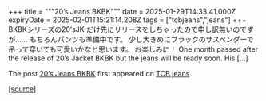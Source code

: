 +++
title = """20’s Jeans BKBK"""
date = 2025-01-29T14:33:41.000Z
expiryDate = 2025-02-01T15:21:14.208Z
tags = ["tcbjeans","jeans"]
+++
BKBKシリーズの20’sJK だけ先にリリースをしちゃったので申し訳無いのですが…… もちろんパンツも準備中です。 少し大きめにブラックのサスペンダーで吊って穿いても可愛いかなと思います。 お楽しみに！ One month passed after the release of 20’s Jacket BKBK but the jeans will be ready soon. His \[…\]

The post [20’s Jeans BKBK](http://tcbjeans.com/2025/01/29/51035) first appeared on [TCB jeans](http://tcbjeans.com).

[[source]](http://tcbjeans.com/2025/01/29/51035)
